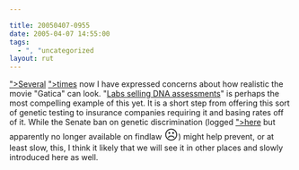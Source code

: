 ```yaml
---

title: 20050407-0955
date: 2005-04-07 14:55:00
tags:
  - ", "uncategorized
layout: rut
---
```


<p> <a href="./view.php?date=<?php
print(htmlentities("20050218-1203"));?>">Several</a>
<a href="./view.php?date=<?php
print(htmlentities("20050309-1124"));?>">times</a> now
I have expressed concerns about how realistic the movie "Gatica" can
look.  "<a href="http://www.msnbc.msn.com/id/7410891/">Labs selling
DNA assessments</a>" is perhaps the most compelling example of this
yet.  It is a short step from offering this sort of genetic testing
to insurance companies requiring it and basing rates off of it.
While the Senate ban on genetic discrimination (logged <a href="./view.php?date=
<?php print(htmlentities("20050218-1203"));?>">here</a>
but apparently no longer available on findlaw <font size="+2">&#x2639;</font>) might help prevent, or at least slow,
this, I think it likely that we will see it in other places and
slowly introduced here as well.</p>

